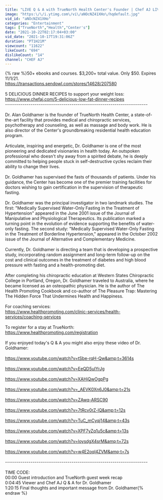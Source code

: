 ```yaml
---
title: "LIVE Q & A with TrueNorth Health Center's Founder | Chef AJ LIVE! with Dr. Alan Goldhamer"
image: "https:\/\/i.ytimg.com\/vi\/aNOcNZ41XHo\/hqdefault.jpg"
vid_id: "aNOcNZ41XHo"
categories: "Entertainment"
tags: ["TrueNorth","Health","Center's"]
date: "2021-10-22T02:17:04+03:00"
vid_date: "2021-10-17T19:31:06Z"
duration: "PT1H21M"
viewcount: "11622"
likeCount: "694"
dislikeCount: "14"
channel: "CHEF AJ"
---
```

{% raw %}50+ ebooks and courses. $3,200+ total value. Only $50. Expires 11/1/21.<br /><a rel="nofollow" target="blank" href="https://transactions.sendowl.com/stores/14628/207580">https://transactions.sendowl.com/stores/14628/207580</a><br /><br />5 DELICIOUS DINNER RECIPES to support your weight loss: <a rel="nofollow" target="blank" href="https://www.chefaj.com/5-delicious-low-fat-dinner-recipes">https://www.chefaj.com/5-delicious-low-fat-dinner-recipes</a><br />-------------------------------------------------------------------------<br /><br />Dr. Alan Goldhamer is the founder of TrueNorth Health Center, a state-of-the-art facility that provides medical and chiropractic services, psychotherapy and counseling, as well as massage and body work. He is also director of the Center's groundbreaking residential health education program.<br /><br />Articulate, inspiring and energetic, Dr. Goldhamer is one of the most pioneering and dedicated visionaries in health today. An outspoken professional who doesn't shy away from a spirited debate, he is deeply committed to helping people stuck in self-destructive cycles reclaim their ability to change their lives.<br /><br />Dr. Goldhamer has supervised the fasts of thousands of patients. Under his guidance, the Center has become one of the premier training facilities for doctors wishing to gain certification in the supervision of therapeutic fasting.<br /><br />Dr. Goldhamer was the principal investigator in two landmark studies. The first: &quot;Medically Supervised Water-Only Fasting in the Treatment of Hypertension&quot; appeared in the June 2001 issue of the Journal of Manipulative and Physiological Therapeutics. Its publication marked a turning point in the evolution of evidence supporting the benefits of water-only fasting. The second study: &quot;Medically Supervised Water-Only Fasting in the Treatment of Borderline Hypertension,&quot; appeared in the October 2002 issue of the Journal of Alternative and Complementary Medicine.<br /><br />Currently, Dr. Goldhamer is directing a team that is developing a prospective study, incorporating random assignment and long-term follow-up on the cost and clinical outcomes in the treatment of diabetes and high blood pressure with fasting and a health-promoting diet. <br /><br />After completing his chiropractic education at Western States Chiropractic College in Portland, Oregon, Dr. Goldhamer traveled to Australia, where he became licensed as an osteopathic physician. He is the author of The Health Promoting Cookbook and co-author of The Pleasure Trap: Mastering The Hidden Force That Undermines Health and Happiness.<br /><br />For coaching services:<br /><a rel="nofollow" target="blank" href="https://www.healthpromoting.com/clinic-services/health-services/coaching-services">https://www.healthpromoting.com/clinic-services/health-services/coaching-services</a><br /><br />To register for a stay at TrueNorth: <a rel="nofollow" target="blank" href="https://www.healthpromoting.com/registration">https://www.healthpromoting.com/registration</a><br /><br />If you enjoyed today's Q &amp; A you might also enjoy these video of Dr. Goldhamer: <br /><br /><a rel="nofollow" target="blank" href="https://www.youtube.com/watch?v=tSbe-rqH-Qw&amp;t=3614s">https://www.youtube.com/watch?v=tSbe-rqH-Qw&amp;t=3614s</a><br /><br /><a rel="nofollow" target="blank" href="https://www.youtube.com/watch?v=EeQD5uIYrJg">https://www.youtube.com/watch?v=EeQD5uIYrJg</a><br /><br /><a rel="nofollow" target="blank" href="https://www.youtube.com/watch?v=XAHjQwOgpPg">https://www.youtube.com/watch?v=XAHjQwOgpPg</a><br /><br /><a rel="nofollow" target="blank" href="https://www.youtube.com/watch?v=_AEVK0Xn6J0&amp;t=21s">https://www.youtube.com/watch?v=_AEVK0Xn6J0&amp;t=21s</a><br /><br /><a rel="nofollow" target="blank" href="https://www.youtube.com/watch?v=ZAwq-ARSC90">https://www.youtube.com/watch?v=ZAwq-ARSC90</a><br /><br /><a rel="nofollow" target="blank" href="https://www.youtube.com/watch?v=7tRcv0rZ-lQ&amp;t=12s">https://www.youtube.com/watch?v=7tRcv0rZ-lQ&amp;t=12s</a><br /><br /><a rel="nofollow" target="blank" href="https://www.youtube.com/watch?v=TuC_mCyqj14&amp;t=43s">https://www.youtube.com/watch?v=TuC_mCyqj14&amp;t=43s</a><br /><br /><a rel="nofollow" target="blank" href="https://www.youtube.com/watch?v=XPF7yZq1u5c&amp;t=13s">https://www.youtube.com/watch?v=XPF7yZq1u5c&amp;t=13s</a><br /><br /><a rel="nofollow" target="blank" href="https://www.youtube.com/watch?v=loysdgX4srM&amp;t=72s">https://www.youtube.com/watch?v=loysdgX4srM&amp;t=72s</a><br /><br /><a rel="nofollow" target="blank" href="https://www.youtube.com/watch?v=w4E2oql4ZVM&amp;t=7s">https://www.youtube.com/watch?v=w4E2oql4ZVM&amp;t=7s</a><br /><br />-------------------------------------------------------------------------<br /><br />TIME CODE:<br />00:00 Guest introduction and TrueNorth guest week recap<br />0:04:45 Viewer and Chef AJ Q &amp; A for Dr. Goldhamer<br />1:20:15 Final thoughts and important message from Dr. Goldhamer{% endraw %}
